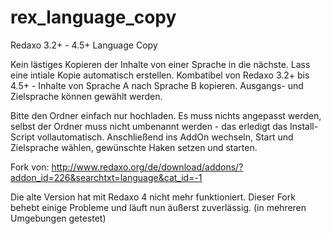rex_language_copy
=============

Redaxo 3.2+ - 4.5+ Language Copy

Kein lästiges Kopieren der Inhalte von einer Sprache in die nächste. Lass eine intiale Kopie automatisch erstellen.
Kombatibel von Redaxo 3.2+ bis 4.5+ - Inhalte von Sprache A nach Sprache B kopieren. Ausgangs- und Zielsprache können gewählt werden.

Bitte den Ordner einfach nur hochladen. Es muss nichts angepasst werden, selbst der Ordner muss nicht umbenannt werden - das erledigt das Install-Script vollautomatisch. Anschließend ins AddOn wechseln, Start und Zielsprache wählen, gewünschte Haken setzen und starten.


Fork von: http://www.redaxo.org/de/download/addons/?addon_id=226&searchtxt=language&cat_id=-1

Die alte Version hat mit Redaxo 4 nicht mehr funktioniert. Dieser Fork behebt einige Probleme und läuft nun äußerst zuverlässig. (in mehreren Umgebungen getestet)
